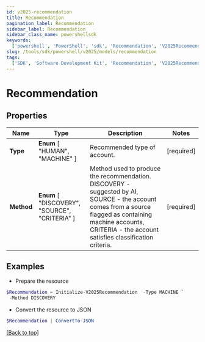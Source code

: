 ```yaml
---
id: v2025-recommendation
title: Recommendation
pagination_label: Recommendation
sidebar_label: Recommendation
sidebar_class_name: powershellsdk
keywords:
  ['powershell', 'PowerShell', 'sdk', 'Recommendation', 'V2025Recommendation']
slug: /tools/sdk/powershell/v2025/models/recommendation
tags:
  ['SDK', 'Software Development Kit', 'Recommendation', 'V2025Recommendation']
---
```


# Recommendation

## Properties

| Name | Type | Description | Notes |
| --- | --- | --- | --- |
| **Type** | **Enum** [ "HUMAN", "MACHINE" ] | Recommended type of account. | [required] |
| **Method** | **Enum** [ "DISCOVERY", "SOURCE", "CRITERIA" ] | Method used to produce the recommendation. DISCOVERY - suggested by AI, SOURCE - the account comes from a source flagged as containing machine accounts, CRITERIA - the account satisfies classification criteria. | [required] |

## Examples

- Prepare the resource

```powershell
$Recommendation = Initialize-V2025Recommendation  -Type MACHINE `
 -Method DISCOVERY
```

- Convert the resource to JSON

```powershell
$Recommendation | ConvertTo-JSON
```

[[Back to top]](#)

